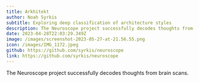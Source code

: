 ```yaml
---
title: Arkhitekt
author: Noah Syrkis
subtitle: Exploring deep classification of architecture styles
description: The Neuroscope project successfully decodes thoughts from brain scans.
date: 2023-04-28T22:03:29.349Z
image: /images/screenshot-2023-05-27-at-21.56.55.png
icon: /images/IMG_1172.jpeg
github: https://github.com/syrkis/neuroscope
link: https://github.com/syrkis/neuroscope
---
```

The Neuroscope project successfully decodes thoughts from brain scans.
